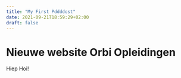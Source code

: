 ```yaml
---
title: "My First Pddddost"
date: 2021-09-21T18:59:29+02:00
draft: false
---
```

# Nieuwe website Orbi Opleidingen

Hiep Hoi!

